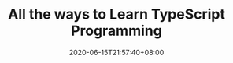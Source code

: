 ---
title: "All the ways to Learn TypeScript Programming"
date: 2020-06-15T21:57:40+08:00
lastmod: 2020-07-08T01:01:01+03:00
categories: ["Programming Languages"]
url: "/programming-languages/all-ways-to-learn-typescript/"
type: skills
layout: programming
name: "TypeScript"
description: "Hack the learning process and discover the ways to learn TypeScript programming easier with their pros and cons suggested for any level from beginner to professional."
ogimage: "/img/programming/ways-covers/13-way-to-learn-typescript.png"
authors: ["All Ways to Study Team"]
---